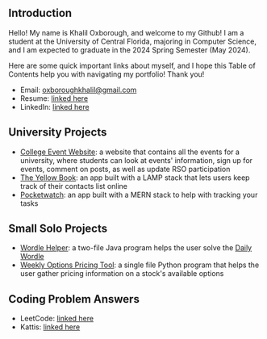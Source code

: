 ## Introduction

Hello! My name is Khalil Oxborough, and welcome to my Github! I am a student at the University of Central Florida, majoring in Computer Science, and I am expected to graduate in the 2024 Spring Semester (May 2024).

Here are some quick important links about myself, and I hope this Table of Contents help you with navigating my portfolio! Thank you!

- Email: oxboroughkhalil@gmail.com
- Resume: [linked here](https://github.com/koxborough/koxborough/blob/main/Khalil%20Oxborough%20Resume%20-%20August%202023.pdf)
- LinkedIn: [linked here](https://www.linkedin.com/in/khalil-oxborough/)

## University Projects

- [College Event Website](https://github.com/koxborough/college-event-website): a website that contains all the events for a university, where students can look at events' information, sign up for events, comment on posts, as well as update RSO participation
- [The Yellow Book](https://github.com/constellationz/contacts): an app built with a LAMP stack that lets users keep track of their contacts list online
- [Pocketwatch](https://github.com/constellationz/pocketwatch): an app built with a MERN stack to help with tracking your tasks

## Small Solo Projects

- [Wordle Helper](https://github.com/koxborough/wordle-helper): a two-file Java program helps the user solve the [Daily Wordle](https://www.nytimes.com/games/wordle/index.html)
- [Weekly Options Pricing Tool](https://github.com/koxborough/weekly-options-pricing-tool): a single file Python program that helps the user gather pricing information on a stock's available options

## Coding Problem Answers

- LeetCode: [linked here](https://github.com/koxborough/LeetCode)
- Kattis: [linked here](https://github.com/koxborough/Kattis)
